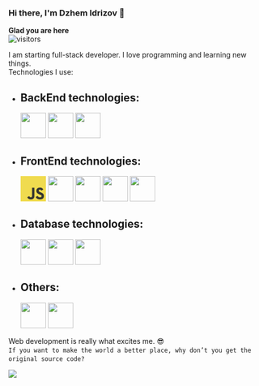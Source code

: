### Hi there, I'm Dzhem Idrizov :wave:

**Glad you are here** \
![visitors](https://visitor-badge.laobi.icu/badge?page_id=idrizovdjem) 

I am starting full-stack developer. I love programming and learning new things.\
Technologies I use:
- ## BackEnd technologies:

  <img src="https://th.bing.com/th/id/OIF.ALgAukhj8oUx4GCZ9VYH3g?pid=ImgDet&rs=1" width="50" height="50"> <img src="https://ih0.redbubble.net/image.366684642.5673/flat,800x800,075,f.u1.jpg" width="50" height="50"> <img src="https://www.ict.social/images/5728/nodejs_logo.png" width="50" height="50">

- ## FrontEnd technologies:

  <img src="https://raw.githubusercontent.com/voodootikigod/logo.js/master/js.png" width="50" height="50"> <img src="https://clipground.com/images/react-logo-png-7.png" width="50" height="50"> <img src="https://cdn2.iconfinder.com/data/icons/metro-uinvert-dock/256/HTML5.png" width="50" height="50"> <img src="https://img.icons8.com/color/1600/css3.png" width="50" height="50"> <img src="https://cdn.iconscout.com/icon/free/png-256/bootstrap-6-1175203.png" width="50" height="50">

- ## Database technologies:

  <img src="https://career.guru99.com/wp-content/uploads/2016/09/Tsql-icon.png" width="50" height="50"> <img src="https://th.bing.com/th/id/OIP.Aebwf5rdfwiMYcyG87jJsgHaDy?w=292&h=178&c=7&o=5&pid=1.7" width="50" height="50"> <img src="https://th.bing.com/th/id/R5d550dbc616db9c551a41c1c378f0696?rik=ywXt3T8WE1Fg1w&pid=ImgRaw" width="50" height="50">

- ## Others:

  <img src="https://cdn.freebiesupply.com/logos/thumbs/2x/react-router-logo.png" width="50" height="50"> <img src="https://th.bing.com/th/id/Ree1369e96e441ad0119530d10264b8b4?rik=zvKQTSwXTP8sqg&pid=ImgRaw" width="50" height="50">

Web development is really what excites me. :sunglasses:\
```If you want to make the world a better place, why don’t you get the original source code?```

<img align="left" src="https://github-readme-stats.vercel.app/api/top-langs/?username=idrizovdjem&theme=dark" />
